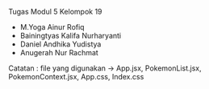 Tugas Modul 5 Kelompok 19

- M.Yoga Ainur Rofiq
- Bainingtyas Kalifa Nurharyanti
- Daniel Andhika Yudistya
- Anugerah Nur Rachmat

Catatan : file yang digunakan -> App.jsx, PokemonList.jsx, PokemonContext.jsx, App.css, Index.css
